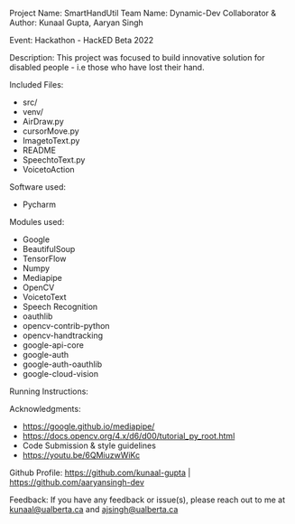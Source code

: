 Project Name: SmartHandUtil
Team Name: Dynamic-Dev
Collaborator & Author: Kunaal Gupta, Aaryan Singh

Event: Hackathon - HackED Beta 2022

Description: This project was focused to build innovative solution for disabled people - i.e those who have lost their hand.

Included Files:
 * src/
 * venv/
 * AirDraw.py
 * cursorMove.py
 * ImagetoText.py
 * README
 * SpeechtoText.py
 * VoicetoAction

Software used:
 * Pycharm

Modules used:
 * Google
 * BeautifulSoup
 * TensorFlow
 * Numpy
 * Mediapipe
 * OpenCV
 * VoicetoText
 * Speech Recognition
 * oauthlib
 * opencv-contrib-python
 * opencv-handtracking
 * google-api-core
 * google-auth
 * google-auth-oauthlib
 * google-cloud-vision

Running Instructions:


Acknowledgments:
 * https://google.github.io/mediapipe/
 * https://docs.opencv.org/4.x/d6/d00/tutorial_py_root.html
 * Code Submission & style guidelines
 * https://youtu.be/6QMiuzwWiKc

Github Profile:
https://github.com/kunaal-gupta | https://github.com/aaryansingh-dev

Feedback:
If you have any feedback or issue(s), please reach out to me at kunaal@ualberta.ca and ajsingh@ualberta.ca



